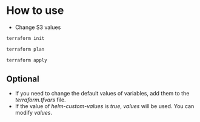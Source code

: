 # How to use

* Change S3 values 

```bash
terraform init
```
```bash
terraform plan
```
```bash
terraform apply
```

## Optional 

* If you need to change the default values of variables, add them to the *terraform.tfvars* file.
* If the value of *helm-custom-values* is *true*, *values* will be used. You can modify *values*.
